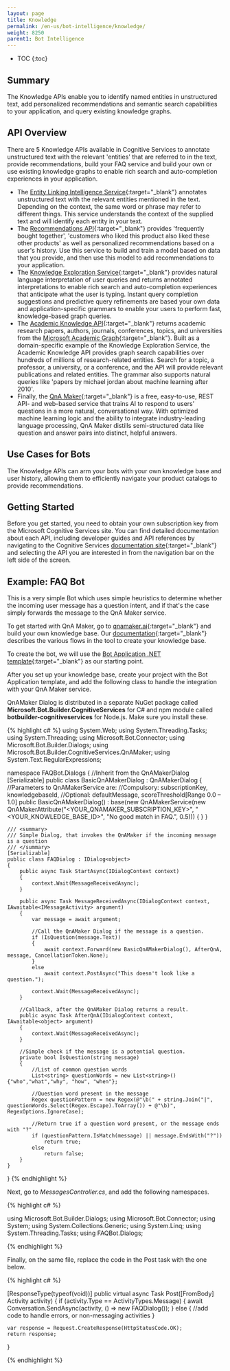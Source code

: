 ```yaml
---
layout: page
title: Knowledge
permalink: /en-us/bot-intelligence/knowledge/
weight: 8250
parent1: Bot Intelligence
---
```



* TOC
{:toc}

## Summary
The Knowledge APIs enable you to identify named entities in unstructured text, add personalized recommendations and semantic search capabilities to your application, and query existing knowledge graphs. 

## API Overview
There are 5 Knowledge APIs available in Cognitive Services to annotate unstructured text with the relevant 'entities' that are referred to in the text, provide recommendations, build your FAQ service and build your own or use existing knowledge graphs to enable rich search and auto-completion experiences in your application.

- The [Entity Linking Intelligence Service](https://www.microsoft.com/cognitive-services/en-us/entity-linking-intelligence-service){:target="_blank"} annotates unstructured text with the relevant entities mentioned in the text. Depending on the context, the same word or phrase may refer to different things. This service understands the context of the supplied text and will identify each entity in your text.    
- The [Recommendations API](https://www.microsoft.com/cognitive-services/en-us/bing-image-search-api){:target="_blank"} provides 'frequently bought together', 'customers who liked this product also liked these other products' as well as personalized recommendations based on a user's history. Use this service to build and train a model based on data that you provide, and then use this model to add recommendations to your application. 
- The [Knowledge Exploration Service](https://www.microsoft.com/cognitive-services/en-us/knowledge-exploration-service){:target="_blank"} provides natural language interpretation of user queries and returns annotated interpretations to enable rich search and auto-completion experiences that anticipate what the user is typing. Instant query completion suggestions and predictive query refinements are based your own data and application-specific grammars to enable your users to perform fast, knowledge-based graph queries.    
- The [Academic Knowledge API](https://www.microsoft.com/cognitive-services/en-us/academic-knowledge-api){:target="_blank"} returns academic research papers, authors, journals, conferences, topics, and universities from the [Microsoft Academic Graph](https://www.microsoft.com/en-us/research/project/microsoft-academic-graph/){:target="_blank"}. Built as a domain-specific example of the Knowledge Exploration Service, the Academic Knowledge API provides graph search capabilities over hundreds of millions of research-related entities. Search for a topic, a professor, a university, or a conference, and the API will provide relevant publications and related entities. The grammar also supports natural queries like 'papers by michael jordan about machine learning after 2010'.
- Finally, the [QnA Maker](https://qnamaker.ai){:target="_blank"} is a free, easy-to-use, REST API- and web-based service that trains AI to respond to users’ questions in a more natural, conversational way. With optimized machine learning logic and the ability to integrate industry-leading language processing, QnA Maker distills semi-structured data like question and answer pairs into distinct, helpful answers.

## Use Cases for Bots
The Knowledge APIs can arm your bots with your own knowledge base and user history, allowing them to efficiently navigate your product catalogs to provide recommendations. 

## Getting Started
Before you get started, you need to obtain your own subscription key from the Microsoft Cognitive Services site. You can find detailed documentation about each API, including developer guides and API references by navigating to the Cognitive Services [documentation site](https://www.microsoft.com/cognitive-services/en-us/documentation){:target="_blank"} and selecting the API you are interested in from the navigation bar on the left side of the screen. 

## Example: FAQ Bot
This is a very simple Bot which uses simple heuristics to determine whether the incoming user message has a question intent, and if that's the case simply forwards the message to the QnA Maker service.

To get started with QnA Maker, go to [qnamaker.ai](https://qnamaker.ai){:target="_blank"} and build your own knowledge base. Our [documentation](https://qnamaker.ai/Documentation){:target="_blank"} describes the various flows in the tool to create your knowledge base.

To create the bot, we will use the [Bot Application .NET template](http://docs.botframework.com/connector/getstarted/#getting-started-in-net){:target="_blank"} as our starting point.

After you set up your knowledge base, create your project with the Bot Application template, and add the following class to handle the integration with your QnA Maker service. 

QnAMaker Dialog is distributed in a separate NuGet package called **Microsoft.Bot.Builder.CognitiveServices** for C# and npm module called **botbuilder-cognitiveservices** for Node.js. Make sure you install these.

{% highlight c# %}
using System.Web;
using System.Threading.Tasks;
using System.Threading;
using Microsoft.Bot.Connector;
using Microsoft.Bot.Builder.Dialogs;
using Microsoft.Bot.Builder.CognitiveServices.QnAMaker;
using System.Text.RegularExpressions;

namespace FAQBot.Dialogs
{
    //Inherit from the QnAMakerDialog
    [Serializable]
    public class BasicQnAMakerDialog : QnAMakerDialog
    {        
        //Parameters to QnAMakerService are:
        //Compulsory: subscriptionKey, knowledgebaseId, 
        //Optional: defaultMessage, scoreThreshold[Range 0.0 – 1.0]
        public BasicQnAMakerDialog() : base(new QnAMakerService(new QnAMakerAttribute("<YOUR_QNAMAKER_SUBSCRIPTION_KEY>", "<YOUR_KNOWLEDGE_BASE_ID>", "No good match in FAQ.", 0.5)))
        {
        }
    }

    /// <summary>
    /// Simple Dialog, that invokes the QnAMaker if the incoming message is a question
    /// </summary>
    [Serializable]
    public class FAQDialog : IDialog<object>
    {
        public async Task StartAsync(IDialogContext context)
        {
            context.Wait(MessageReceivedAsync);
        }

        public async Task MessageReceivedAsync(IDialogContext context, IAwaitable<IMessageActivity> argument)
        {
            var message = await argument;

            //Call the QnAMaker Dialog if the message is a question.
            if (IsQuestion(message.Text))
            {
                await context.Forward(new BasicQnAMakerDialog(), AfterQnA, message, CancellationToken.None);
            }
            else
                await context.PostAsync("This doesn't look like a question.");

            context.Wait(MessageReceivedAsync);
        }

        //Callback, after the QnAMaker Dialog returns a result.
        public async Task AfterQnA(IDialogContext context, IAwaitable<object> argument)
        {
            context.Wait(MessageReceivedAsync);
        }

        //Simple check if the message is a potential question.
        private bool IsQuestion(string message)
        {
            //List of common question words
            List<string> questionWords = new List<string>(){"who","what","why", "how", "when"};

            //Question word present in the message
            Regex questionPattern = new Regex(@"\b(" + string.Join("|", questionWords.Select(Regex.Escape).ToArray()) + @"\b)", RegexOptions.IgnoreCase);

            //Return true if a question word present, or the message ends with "?"
            if (questionPattern.IsMatch(message) || message.EndsWith("?"))
                return true;
            else
                return false;
        }
    }
}
{% endhighlight %}

Next, go to *MessagesController.cs*, and add the following namespaces. 

{% highlight c# %}

using Microsoft.Bot.Builder.Dialogs;
using Microsoft.Bot.Connector;
using System;
using System.Collections.Generic;
using System.Linq;
using System.Threading.Tasks;
using FAQBot.Dialogs;

{% endhighlight %}
        
Finally, on the same file, replace the code in the Post task with the one below.  

{% highlight c# %}
    
[ResponseType(typeof(void))]
public virtual async Task<HttpResponseMessage> Post([FromBody] Activity activity)
{
	if (activity.Type == ActivityTypes.Message)
	{
		await Conversation.SendAsync(activity, () => new FAQDialog());
	}
	else
	{
		//add code to handle errors, or non-messaging activities
	}

	var response = Request.CreateResponse(HttpStatusCode.OK);
	return response;
}

{% endhighlight %}
